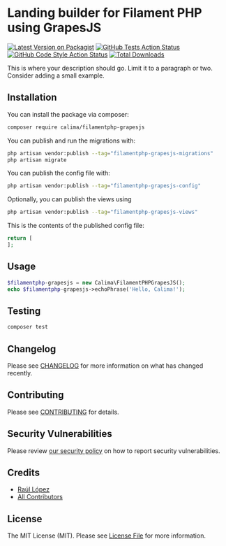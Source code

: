 # Landing builder for Filament PHP using GrapesJS

[![Latest Version on Packagist](https://img.shields.io/packagist/v/calima/filamentphp-grapesjs.svg?style=flat-square)](https://packagist.org/packages/calima/filamentphp-grapesjs)
[![GitHub Tests Action Status](https://img.shields.io/github/workflow/status/calima/filamentphp-grapesjs/run-tests?label=tests)](https://github.com/calima/filamentphp-grapesjs/actions?query=workflow%3Arun-tests+branch%3Amain)
[![GitHub Code Style Action Status](https://img.shields.io/github/workflow/status/calima/filamentphp-grapesjs/Check%20&%20fix%20styling?label=code%20style)](https://github.com/calima/filamentphp-grapesjs/actions?query=workflow%3A"Check+%26+fix+styling"+branch%3Amain)
[![Total Downloads](https://img.shields.io/packagist/dt/calima/filamentphp-grapesjs.svg?style=flat-square)](https://packagist.org/packages/calima/filamentphp-grapesjs)



This is where your description should go. Limit it to a paragraph or two. Consider adding a small example.

## Installation

You can install the package via composer:

```bash
composer require calima/filamentphp-grapesjs
```

You can publish and run the migrations with:

```bash
php artisan vendor:publish --tag="filamentphp-grapesjs-migrations"
php artisan migrate
```

You can publish the config file with:

```bash
php artisan vendor:publish --tag="filamentphp-grapesjs-config"
```

Optionally, you can publish the views using

```bash
php artisan vendor:publish --tag="filamentphp-grapesjs-views"
```

This is the contents of the published config file:

```php
return [
];
```

## Usage

```php
$filamentphp-grapesjs = new Calima\FilamentPHPGrapesJS();
echo $filamentphp-grapesjs->echoPhrase('Hello, Calima!');
```

## Testing

```bash
composer test
```

## Changelog

Please see [CHANGELOG](CHANGELOG.md) for more information on what has changed recently.

## Contributing

Please see [CONTRIBUTING](.github/CONTRIBUTING.md) for details.

## Security Vulnerabilities

Please review [our security policy](../../security/policy) on how to report security vulnerabilities.

## Credits

- [Raúl López](https://github.com/RuliLG)
- [All Contributors](../../contributors)

## License

The MIT License (MIT). Please see [License File](LICENSE.md) for more information.
